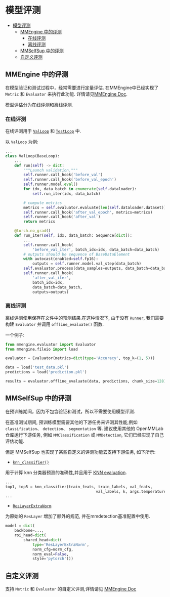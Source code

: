 # 模型评测

<!-- TOC -->

- [模型评测](#模型评测)
  - [MMEngine 中的评测](#mmengine-中的评测)
    - [在线评测](#在线评测)
    - [离线评测](#离线评测)
  - [MMSelfSup 中的评测](#mmselfsup-中的评测)
  - [自定义评测](#自定义评测)

<!-- /TOC -->

## MMEngine 中的评测

在模型验证和测试过程中，经常需要进行定量评估. 在MMEngine中已经实现了 `Metric` 和 `Evaluator`  来执行此功能. 详情请见[MMEngine Doc](https://mmengine.readthedocs.io/en/latest/design/evaluation.html).

模型评估分为在线评测和离线评测.

### 在线评测

在线评测用于 [`ValLoop`](https://github.com/open-mmlab/mmengine/blob/main/mmengine/runner/loops.py#L300) 和 [`TestLoop`](https://github.com/open-mmlab/mmengine/blob/main/mmengine/runner/loops.py#L373) 中.

以 `ValLoop` 为例:

```python
...
class ValLoop(BaseLoop):
    ...
    def run(self) -> dict:
        """Launch validation."""
        self.runner.call_hook('before_val')
        self.runner.call_hook('before_val_epoch')
        self.runner.model.eval()
        for idx, data_batch in enumerate(self.dataloader):
            self.run_iter(idx, data_batch)

        # compute metrics
        metrics = self.evaluator.evaluate(len(self.dataloader.dataset))
        self.runner.call_hook('after_val_epoch', metrics=metrics)
        self.runner.call_hook('after_val')
        return metrics

    @torch.no_grad()
    def run_iter(self, idx, data_batch: Sequence[dict]):
        ...
        self.runner.call_hook(
            'before_val_iter', batch_idx=idx, data_batch=data_batch)
        # outputs should be sequence of BaseDataElement
        with autocast(enabled=self.fp16):
            outputs = self.runner.model.val_step(data_batch)
        self.evaluator.process(data_samples=outputs, data_batch=data_batch)
        self.runner.call_hook(
            'after_val_iter',
            batch_idx=idx,
            data_batch=data_batch,
            outputs=outputs)
```

### 离线评测

离线评测使用保存在文件中的预测结果.在这种情况下, 由于没有 `Runner`, 我们需要构建 `Evaluator` 并调用 `offline_evaluate()` 函数.

一个例子:

```python
from mmengine.evaluator import Evaluator
from mmengine.fileio import load

evaluator = Evaluator(metrics=dict(type='Accuracy', top_k=(1, 5)))

data = load('test_data.pkl')
predictions = load('prediction.pkl')

results = evaluator.offline_evaluate(data, predictions, chunk_size=128)
```

## MMSelfSup 中的评测

在预训练期间，因为不包含验证和测试，所以不需要使用模型评测.

在基准测试期间, 预训练模型需要其他的下游任务来评测其性能,例如 `classification`、 `detection`、 `segmentation` 等. 建议使用其他的 OpenMMLab 仓库运行下游任务, 例如 `MMClassification` 或 `MMDetection`, 它们已经实现了自己评估功能.

但是 MMSelfSup 也实现了某些自定义的评测功能去支持下游任务, 如下所示:

- [`knn_classifier()`](mmselfsup.evaluation.functional.knn_classifier)

用于计算 knn 分类器预测的准确性,并且用于 [KNN evaluation](https://github.com/open-mmlab/mmselfsup/blob/dev-1.x/tools/benchmarks/classification/knn_imagenet/test_knn.py#L179).

```python
...
top1, top5 = knn_classifier(train_feats, train_labels, val_feats,
                                        val_labels, k, args.temperature)
...
```

- [`ResLayerExtraNorm`](mmselfsup.evaluation.functional.ResLayerExtraNorm)

为原始的 `ResLayer` 增加了额外的规范, 并在mmdetection基准配置中使用.

```python
model = dict(
    backbone=...,
    roi_head=dict(
        shared_head=dict(
            type='ResLayerExtraNorm',
            norm_cfg=norm_cfg,
            norm_eval=False,
            style='pytorch')))
```

## 自定义评测

支持 `Metric` 和 `Evaluator` 的自定义评测,详情请见 [MMEngine Doc](https://mmengine.readthedocs.io/en/latest/design/evaluation.html)
